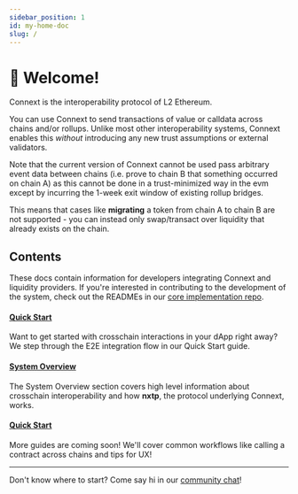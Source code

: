 ```yaml
---
sidebar_position: 1
id: my-home-doc
slug: /
---
```


# 👋 Welcome!

Connext is the interoperability protocol of L2 Ethereum.

You can use Connext to send transactions of value or calldata across chains and/or rollups. Unlike most other interoperability systems, Connext enables this *without* introducing any new trust assumptions or external validators.

Note that the current version of Connext cannot be used pass arbitrary event data between chains (i.e. prove to chain B that something occurred on chain A) as this cannot be done in a trust-minimized way in the evm except by incurring the 1-week exit window of existing rollup bridges. 

This means that cases like **migrating** a token from chain A to chain B are not supported - you can instead only swap/transact over liquidity that already exists on the chain.

## Contents

These docs contain information for developers integrating Connext and liquidity providers. If you're interested in contributing to the development of the system, check out the READMEs in our [core implementation repo](https://github.com/connext/nxtp).

#### [Quick Start](./Integration/QuickStart/setup)

Want to get started with crosschain interactions in your dApp right away? We step through the E2E integration flow in our Quick Start guide.

#### [System Overview](./Integration/SystemOverview/faq)

The System Overview section covers high level information about crosschain interoperability and how **nxtp**, the protocol underlying Connext, works.

#### [Quick Start](./developers/getting-started)

More guides are coming soon! We'll cover common workflows like calling a contract across chains and tips for UX!

---

Don't know where to start? Come say hi in our [community chat](https://chat.connext.network)!

